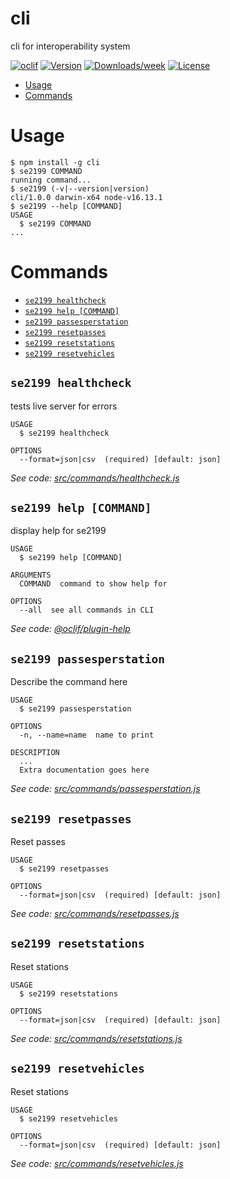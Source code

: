 cli
===

cli for interoperability system

[![oclif](https://img.shields.io/badge/cli-oclif-brightgreen.svg)](https://oclif.io)
[![Version](https://img.shields.io/npm/v/cli.svg)](https://npmjs.org/package/cli)
[![Downloads/week](https://img.shields.io/npm/dw/cli.svg)](https://npmjs.org/package/cli)
[![License](https://img.shields.io/npm/l/cli.svg)](https://github.com/ntua/TL21-99/blob/master/package.json)

<!-- toc -->
* [Usage](#usage)
* [Commands](#commands)
<!-- tocstop -->
# Usage
<!-- usage -->
```sh-session
$ npm install -g cli
$ se2199 COMMAND
running command...
$ se2199 (-v|--version|version)
cli/1.0.0 darwin-x64 node-v16.13.1
$ se2199 --help [COMMAND]
USAGE
  $ se2199 COMMAND
...
```
<!-- usagestop -->
# Commands
<!-- commands -->
* [`se2199 healthcheck`](#se2199-healthcheck)
* [`se2199 help [COMMAND]`](#se2199-help-command)
* [`se2199 passesperstation`](#se2199-passesperstation)
* [`se2199 resetpasses`](#se2199-resetpasses)
* [`se2199 resetstations`](#se2199-resetstations)
* [`se2199 resetvehicles`](#se2199-resetvehicles)

## `se2199 healthcheck`

tests live server for errors

```
USAGE
  $ se2199 healthcheck

OPTIONS
  --format=json|csv  (required) [default: json]
```

_See code: [src/commands/healthcheck.js](https://github.com/ntua/TL21-99/blob/v1.0.0/src/commands/healthcheck.js)_

## `se2199 help [COMMAND]`

display help for se2199

```
USAGE
  $ se2199 help [COMMAND]

ARGUMENTS
  COMMAND  command to show help for

OPTIONS
  --all  see all commands in CLI
```

_See code: [@oclif/plugin-help](https://github.com/oclif/plugin-help/blob/v3.3.1/src/commands/help.ts)_

## `se2199 passesperstation`

Describe the command here

```
USAGE
  $ se2199 passesperstation

OPTIONS
  -n, --name=name  name to print

DESCRIPTION
  ...
  Extra documentation goes here
```

_See code: [src/commands/passesperstation.js](https://github.com/ntua/TL21-99/blob/v1.0.0/src/commands/passesperstation.js)_

## `se2199 resetpasses`

Reset passes

```
USAGE
  $ se2199 resetpasses

OPTIONS
  --format=json|csv  (required) [default: json]
```

_See code: [src/commands/resetpasses.js](https://github.com/ntua/TL21-99/blob/v1.0.0/src/commands/resetpasses.js)_

## `se2199 resetstations`

Reset stations

```
USAGE
  $ se2199 resetstations

OPTIONS
  --format=json|csv  (required) [default: json]
```

_See code: [src/commands/resetstations.js](https://github.com/ntua/TL21-99/blob/v1.0.0/src/commands/resetstations.js)_

## `se2199 resetvehicles`

Reset stations

```
USAGE
  $ se2199 resetvehicles

OPTIONS
  --format=json|csv  (required) [default: json]
```

_See code: [src/commands/resetvehicles.js](https://github.com/ntua/TL21-99/blob/v1.0.0/src/commands/resetvehicles.js)_
<!-- commandsstop -->
